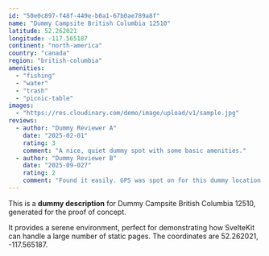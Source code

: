 ```yaml
---
id: "50e0c897-f48f-449e-b0a1-67b0ae789a8f"
name: "Dummy Campsite British Columbia 12510"
latitude: 52.262021
longitude: -117.565187
continent: "north-america"
country: "canada"
region: "british-columbia"
amenities:
  - "fishing"
  - "water"
  - "trash"
  - "picnic-table"
images:
  - "https://res.cloudinary.com/demo/image/upload/v1/sample.jpg"
reviews:
  - author: "Dummy Reviewer A"
    date: "2025-02-01"
    rating: 3
    comment: "A nice, quiet dummy spot with some basic amenities."
  - author: "Dummy Reviewer B"
    date: "2025-09-027"
    rating: 2
    comment: "Found it easily. GPS was spot on for this dummy location."
---
```


This is a **dummy description** for Dummy Campsite British Columbia 12510, generated for the proof of concept.

It provides a serene environment, perfect for demonstrating how SvelteKit can handle a large number of static pages. The coordinates are 52.262021, -117.565187.
